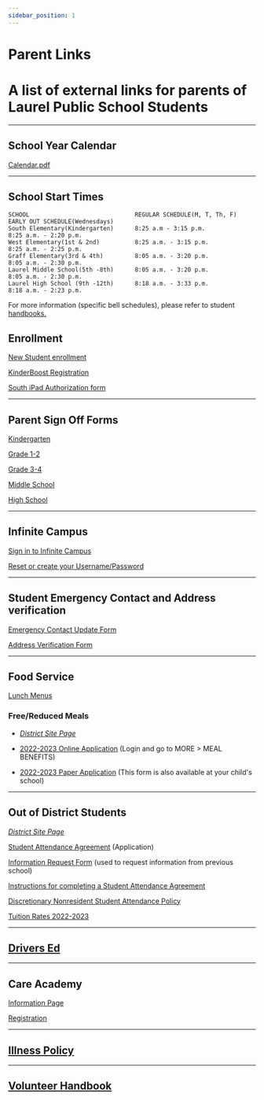 ```yaml
---
sidebar_position: 1
---
```

# Parent Links

A list of external links for parents of Laurel Public School Students
=====================================================================
---
## School Year Calendar
[Calendar.pdf](https://resources.finalsite.net/images/v1654893801/laurelk12mtus/l91xjlsecbumc5ca7ouv/2022-2023CalendarFinal.pdf)

--- 
## School Start Times
```
SCHOOL                              REGULAR SCHEDULE(M, T, Th, F)              EARLY OUT SCHEDULE(Wednesdays)
South Elementary(Kindergarten)      8:25 a.m - 3:15 p.m.                       8:25 a.m. - 2:20 p.m.
West Elementary(1st & 2nd)          8:25 a.m. - 3:15 p.m.	                   8:25 a.m. - 2:25 p.m.
Graff Elementary(3rd & 4th)         8:05 a.m. - 3:20 p.m.	                   8:05 a.m. - 2:30 p.m.
Laurel Middle School(5th -8th)      8:05 a.m. - 3:20 p.m.	                   8:05 a.m. - 2:30 p.m.
Laurel High School (9th -12th)      8:18 a.m. - 3:33 p.m.	                   8:18 a.m. - 2:23 p.m.
```
For more information (specific bell schedules), please refer to student [handbooks.](/docs/category/student-handbooks)
## Enrollment
[New Student enrollment](https://mtdecloud2.infinitecampus.org/campus/apps/olr/application/login/email-choose-year)

[KinderBoost Registration](https://www.laurel.k12.mt.us/fs/form-manager/view/a416189c-7aca-4a4c-a9a1-99585fe36304)

[South iPad Authorization form](https://www.laurel.k12.mt.us/fs/form-manager/view/163472d7-fb94-4614-8c96-491224717d2a)

---

## Parent Sign Off Forms
[Kindergarten](https://www.laurel.k12.mt.us/fs/form-manager/view/fbabf25a-5f79-4ae8-8674-79a90688681f)

[Grade 1-2](https://www.laurel.k12.mt.us/fs/form-manager/view/a1059c9a-03ed-4138-9112-364631d04ac2)

[Grade 3-4](https://www.laurel.k12.mt.us/fs/form-manager/view/87499ec4-03d1-4b60-ac36-452a9461ba04)

[Middle School](https://www.laurel.k12.mt.us/fs/form-manager/view/2d53aeb5-ed18-47a8-adc7-1ae4cec3ae12)

[High School](https://www.laurel.k12.mt.us/fs/form-manager/view/0374b9c2-a4be-4e39-b7b4-88e7a2354b1e)


---

## Infinite Campus

[Sign in to Infinite Campus](https://mtdecloud2.infinitecampus.org/campus/portal/laurel.jsp)

[Reset or create your Username/Password](https://laurelschools.atlassian.net/servicedesk/customer/portal/5/group/20/create/73)

---
## Student Emergency Contact and Address verification
[Emergency Contact Update Form](https://resources.finalsite.net/images/v1650572412/laurelk12mtus/vwplv5n4ys6ezwam9sse/emergencycontactupdateform-webversion.pdf)

[Address Verification Form](https://resources.finalsite.net/images/v1650572464/laurelk12mtus/q775m0znqdf9ufobu6ad/addressverificationstatementweb221.pdf)

---
## Food Service
[Lunch Menus](https://laurelsd.sodexomyway.com/)
### Free/Reduced Meals
- [*District Site Page*](https://www.laurel.k12.mt.us/parent/freereduced-meals)

- [2022-2023 Online Application](https://mtdecloud2.infinitecampus.org/campus/portal/laurel.jsp) (Login and go to MORE > MEAL BENEFITS) 

- [2022-2023 Paper Application](https://drive.google.com/file/d/1PgM1r_bB8Oy3aVsQPrkCwCXip5ZGxOBv/view) (This form is also available at your child's school)

---
## Out of District Students
[*District Site Page*](https://www.laurel.k12.mt.us/parent/student-enrollment/out-of-district-students)

[Student Attendance Agreement](https://resources.finalsite.net/images/v1667930236/laurelk12mtus/pm5ciewdi9b4jubhpd3u/FP-141ParentorDistrictStudentAttendanceAgreement.pdf) (Application)

[Information Request Form](https://resources.finalsite.net/images/v1655220312/laurelk12mtus/mgychc0sensxjoyzlo6o/OODInformationRequestForm22-23.pdf) (used to request information from previous school)

[Instructions for completing a Student Attendance Agreement](https://resources.finalsite.net/images/v1650572473/laurelk12mtus/nybtf6jkeacadadueo0z/instructionsforcompletingfp-14-23.pdf)

[Discretionary Nonresident Student Attendance Policy](https://resources.finalsite.net/images/v1650572460/laurelk12mtus/ed1mab9urlfv7zr6y1jo/policy--2022.pdf)

[Tuition Rates 2022-2023](https://resources.finalsite.net/images/v1650572460/laurelk12mtus/ed1mab9urlfv7zr6y1jo/policy--2022.pdf)

---
## [Drivers Ed](https://www.laurel.k12.mt.us/quick-links/drivers-education-classes)
---
## Care Academy
[Information Page](https://www.laurel.k12.mt.us/parent/care-academy-united-way)

[Registration](https://www.unitedwayyellowstone.org/applications-other-forms)

---
## [Illness Policy](https://resources.finalsite.net/images/v1650575693/laurelk12mtus/xbrluxdmsvs5luo43buk/illnesspolicy1.pdf)

---

## [Volunteer Handbook](https://drive.google.com/file/d/1ZBonnr1X9hJZ4gRxsNvCXDCtR0HbeFyz/view)
